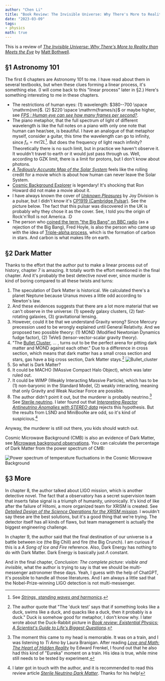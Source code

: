 ```yaml
---
author: "Chen Li"
title: "Book Review: The Invisible Universe: Why There's More to Reality than Meets the Eye"
date: "2023-03-09"
tags: 
- physics
math: true
---
```


This is a review of [_The Invisible Universe: Why There's More to Reality than Meets the Eye_](https://www.amazon.com/Invisible-Universe-Theres-Reality-Meets/dp/0861541243) by [Matt Bothwell](https://people.ast.cam.ac.uk/~bothwell/).

## §1 Astronomy 101

The first 6 chapters are Astronomy 101 to me. I have read about them in several textbooks, but when these clues forming a linear process, it's something else. (I will come back to this "linear process" later in §2.) Here's something interesting to me in these chapters.

- The restrictions of human eyes: (1) wavelength: $380--700 \space \mathrm{nm}$. (2) $220 \space \mathrm{frames/s}$ or maybe higher, see [_FPS : Human eye can see how many frames per second?_](https://sites.google.com/site/myvracelog/fps-human-eye-can-see-how-many-frames-per-second).
- The piano metaphor, that the full spectrum of light of different wavelength is like the full notes on a piano with only one note that human can hear/see, is beautiful. I have an analogue of that metaphor myself, consider a guitar, this time the wavelength can go to infinity, since $f_n=nv/2L$[^1]. But does the frequency of light reach infinity? Theoretically there is no such limit, but in practice we haven't observe it. It wouldn't travel to earth or it would just pass through us. Well, according to GZK limit, there is a limit for protons, but I don't know about photons.
- [_A Tediously Accurate Map of the Solar System_](https://joshworth.com/a-tediously-accurate-map-of-the-solar-system/) feels like the rolling credit for a movie which is about how human can never leave the Solar System.
- [Cosmic Background Explorer](https://en.wikipedia.org/wiki/Cosmic_Background_Explorer) is legendary! It's shocking that Ron Howard did not make a movie about it.
- I have always known the cover of [_Unknown Pleasures_](https://en.wikipedia.org/wiki/Unknown_Pleasures) by Joy Division is a pulsar, but I didn't know it's [CP1919 (Cambridge Pulsar)](https://en.wikipedia.org/wiki/PSR_B1919%2B21). See the picture below. The fact that this pulsar was discovered in the UK is probably why they chose it as the cover. See, I told you the origin of Rock'n'Roll is not America. :D
- The person who [coined the term "the Big Bang" on BBC radio](broadcasthttps://en.wikipedia.org/wiki/Fred_Hoyle#Rejection_of_the_Big_Bang) (as a rejection of the Big Bang), Fred Hoyle, is also the person who came up with the idea of [Triple-alpha process](https://en.wikipedia.org/wiki/Triple-alpha_process), which is the formation of carbon in stars. And carbon is what makes life on earth.

## §2 Dark Matter

Thanks to the effort that the author put to make a linear process out of history, chapter 7 is amazing. It totally worth the effort mentioned in the final chapter. And it's probably the best detective novel ever, since murder is kind of boring compared to all these twists and turns:

1. The speculation of Dark Matter is historical. We calculated there's a planet Neptune because Uranus moves a little odd according to Newton's law.
2. And these evidences suggests that there are a lot more material that we can't observe in the universe: (1) speedy galaxy clusters, (2) fast-rotating galaxies, (3) gravitational lensing.
3. However, could it be that we understand Gravity wrong? Since Mercury precession used to be wrongly explained until General Relativity. And we proposed two possible theory: (1) MOND (Modified Newtonian Dynamics fudge factor), (2) TeVeS (tensor-vector-scalar gravity theory).
4. "The [Bullet Cluster](https://en.wikipedia.org/wiki/Bullet_Cluster), ... , turns out to be the perfect arena for pitting dark matter and MOND against each other." Due to a difference in cross section, which means that dark matter has a small cross section and stars, gas have a big cross section, Dark Matter stays.[^2] 
    ![Bullet_cluster](https://upload.wikimedia.org/wikipedia/commons/e/ea/Bullet_cluster.jpg)
5. So what is Dark Matter?
6. It could be MACHO (MAssive Compact Halo Object), which was later ruled out.
7. It could be WIMP (Weakly Interacting Massive Particle), which has to be (1) non-baryonic in the Standard Model, (2) weakly interacting, meaning that only Gravity and Weak Nuclear Force are possible.
8. The author didn't point it out, but the murderer is probably neutrino.[^3] See [Sterile neutrino](https://en.wikipedia.org/wiki/Sterile_neutrino). I later found out that [_Interpreting Reactor Antineutrino Anomalies with STEREO data_](https://arxiv.org/abs/2210.07664) rejects this hypothesis. But the results from LSND and MiniBooNe are odd, so it's kind of suspicious.[^4]

Anyway, the murderer is still out there, you kids should watch out.

Cosmic Microwave Background (CMB) is also an evidence of Dark Matter, see [Microwave background observations](https://en.wikipedia.org/wiki/Cosmic_microwave_background#Microwave_background_observations). You can calculate the percentage of Dark Matter from the power spectrum of CMB:

![Power spectrum of temperature fluctuations in the Cosmic Microwave Background](https://cdn.sci.esa.int/documents/34222/35279/1567216755608-Planck_power_spectrum_625.jpg)

## §3 More

In chapter 8, the author talked about LIGO mission, which is another detective novel. The fact that a observatory has a secret supervision team that inserts false signal is a triumph of humanity, unironically. It's kind of like after the failure of Hitomi, a more organized team for XRISM is created. See [_Detailed Design of the Science Operations for the XRISM mission_](https://arxiv.org/abs/2106.01611). I wouldn't say these are the best solutions, but it's a good thing that we're trying. The detector itself has all kinds of flaws, but team management is actually the biggest engineering challenge.

In chapter 9, the author said that the final destination of our universe is a battle between ice (the Big Chill) and fire (the Big Crunch). I am curious if this is a _A Song of Ice and Fire_ reference. Also, Dark Energy has nothing to do with Dark Matter. Dark Energy is basically just $\Lambda$ constant.

And in the final chapter, _Conclusion: The complete picture: visible and invisible_, what the author is trying to say is that we should be multi-messenger astronomer these days. Yeah, I guess with the help of ChatGPT, it's possible to handle all those literatures. And I am always a little sad that the Nobel-Prize-winning LIGO detection is not multi-messenger.

[^1]: See [_Strings, standing waves and harmonics_](https://newt.phys.unsw.edu.au/jw/strings.html). 
[^2]: The author quote that "The 'duck test' says that if something looks like a duck, swims like a duck, and quacks like a duck, then it probably is a duck." Duck is somehow good for metaphor, I don't know why. I later wrote about the Duck-Rabbit picture in  [_Book review: Existential Physics: A Scientist's Guide to Life's Biggest Questions_](https://chenlinear.github.io/posts/20230406-book-review-existential-physics-a-scientists-guide-to-lifes-biggest-questions/).
[^3]: The moment this came to my head is memorable. It was on a train, and I was listening to _Ti Amo_ by Laura Branigan. After reading [_Love and Math: The Heart of Hidden Reality_](https://chenlinear.github.io/posts/20230501-book-review-love-and-math-the-heart-of-hidden-reality/) by Edward Frenkel, I found out that he also had this kind of "Eureka" moment on a train. His idea is true, while mine still needs to be tested by experiment.
[^4]:  I later got in touch with the author, and it is recommended to read this review article [_Sterile Neutrino Dark Matter_](https://arxiv.org/abs/1807.07938). Thanks for his help!
